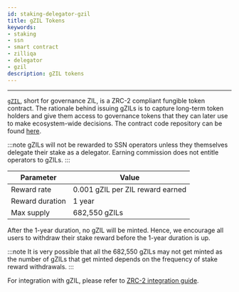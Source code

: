 ```yaml
---
id: staking-delegator-gzil
title: gZIL Tokens
keywords: 
- staking
- ssn
- smart contract
- zilliqa	
- delegator
- gzil
description: gZIL tokens
---
```

---

[`gZIL`](https://github.com/Zilliqa/ZIP/blob/master/zips/zip-11.md#governance-tokens-aka-gzil), short for governance ZIL, is a ZRC-2 compliant fungible token contract. The rationale behind issuing gZILs is to capture long-term token holders and give them access to governance tokens that they can later use to make ecosystem-wide decisions. The contract code repository can be found [here](https://github.com/Zilliqa/staking-contract).

:::note
gZILs will not be rewarded to SSN operators unless they themselves delegate their stake as a delegator. Earning commission does not entitle operators to gZILs.
:::

| Parameter         | Value                             |
| ----------------- | --------------------------------- | 
| Reward rate       | 0.001 gZIL per ZIL reward earned  |
| Reward duration   | 1 year                            | 
| Max supply        | 682,550 gZILs                     | 

After the 1-year duration, no gZIL will be minted. Hence, we encourage all users to withdraw their stake reward before the 1-year duration is up.

:::note
It is very possible that all the 682,550 gZILs may not get minted as the number of gZILs that get minted depends on the frequency of stake reward withdrawals.
:::

For integration with gZIL, please refer to [ZRC-2 integration guide](../../../dev/dev-keys-zrc2-wallet-support).